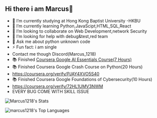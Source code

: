 ## Hi there i am Marcus👋

- 🔭 I’m currently studying at Hong Kong Baptist University -HKBU 
- 🌱 I’m currently learning Python,JavaScipt,HTML,SQL,React
- 👯 I’m looking to collaborate on Web Development,network Security
- 🤔 I’m looking for help with debug&test,red team
- 💬 Ask me about python unknown code
- ⚡ Fun fact: i am single
- Contact me though Discord(Marcus_1218)
- 📚 Finished [Coursera Google AI Essentials Course(7 Hours)](https://coursera.org/verify/RKTE4WE1X8ET)
- 📚 Finished Coursera Google Crash Course on Python(20 Hours)
- https://coursera.org/verify/PJAY4XVO5S40
- 📚 Finished Coursera Google Foundations of Cybersecurity(10 Hours)
- https://coursera.org/verify/72HL1UMV3NWM
- EVERY BUG COME WITH SKILL ISSUE

![Marcus1218's Stats](https://github-readme-stats.vercel.app/api?username=Marcus1218&theme=dark&show&show_icons=true&hide_border=true&count_private=true)

![marcus1218's Top Languages](https://github-readme-stats.vercel.app/api/top-langs/?username=marcus1218&theme=dark&show_icons=true&hide_border=true&layout=compact)
